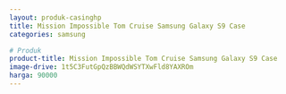 ```yaml
---
layout: produk-casinghp
title: Mission Impossible Tom Cruise Samsung Galaxy S9 Case
categories: samsung

# Produk
product-title: Mission Impossible Tom Cruise Samsung Galaxy S9 Case
image-drive: 1t5C3FutGpQzBBWQdWSYTXwFld8YAXROm
harga: 90000
---
```

